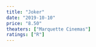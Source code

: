 ```yaml
---
title: "Joker"
date: "2019-10-10"
price: "8.50"
theaters: ["Marquette Cinemas"]
ratings: ["R"]
---
```

